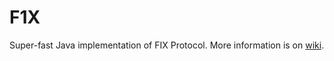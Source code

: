 F1X
===

Super-fast Java implementation of FIX Protocol. More information is on [wiki](https://github.com/johnaimes1a/f1x/guide/Home.md).
